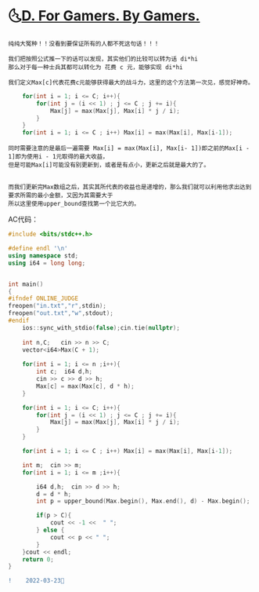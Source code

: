 #  🌜[D. For Gamers. By Gamers.](https://codeforces.com/contest/1657/problem/D)


    纯纯大冤种！！没看到要保证所有的人都不死这句话！！！
    
    我们把按照公式推一下的话可以发现，其实他们的比较可以转为话 di*hi
    那么对于每一种士兵其都可以转化为 花费 c 元，能够实现 di*hi
    
    我们定义Max[c]代表花费c元能够获得最大的战斗力，这里的这个方法第一次见，感觉好神奇。

```C++
    for(int i = 1; i <= C; i++){
        for(int j = (i << 1) ; j <= C ; j += i){
            Max[j] = max(Max[j], Max[i] * j / i);
        }
    }
    for(int i = 1; i <= C ; i++) Max[i] = max(Max[i], Max[i-1]);
```
    同时需要注意的是最后一遍需要 Max[i] = max(Max[i], Max[i- 1])即之前的Max[i - 1]即为使用i - 1元取得的最大收益，
    但是可能Max[i]可能没有别更新到，或者是有点小，更新之后就是最大的了。
    
    
    而我们更新完Max数组之后，其实其所代表的收益也是递增的，那么我们就可以利用他求出达到要求所需的最小金额，又因为其需要大于
    所以这里使用upper_bound查找第一个比它大的。
    
AC代码：
```C++
#include <bits/stdc++.h>

#define endl '\n'
using namespace std;
using i64 = long long;


int main()
{
#ifndef ONLINE_JUDGE
freopen("in.txt","r",stdin);
freopen("out.txt","w",stdout);
#endif
    ios::sync_with_stdio(false);cin.tie(nullptr);
    
    int n,C;   cin >> n >> C;
    vector<i64>Max(C + 1);
    
    for(int i = 1; i <= n ;i++){
        int c;  i64 d,h; 
        cin >> c >> d >> h;
        Max[c] = max(Max[c], d * h);
    }

    for(int i = 1; i <= C; i++){
        for(int j = (i << 1) ; j <= C ; j += i){
            Max[j] = max(Max[j], Max[i] * j / i);
        }
    }

    for(int i = 1; i <= C ; i++) Max[i] = max(Max[i], Max[i-1]);

    int m;  cin >> m;
    for(int i = 1; i <= m ;i++){

        i64 d,h;  cin >> d >> h;
        d = d * h;
        int p = upper_bound(Max.begin(), Max.end(), d) - Max.begin();

        if(p > C){
            cout << -1 <<  " ";
        } else {
            cout << p << " ";
        }
    }cout << endl;
    return 0;
}
```
```diff
!    2022-03-23🕌
```
    
